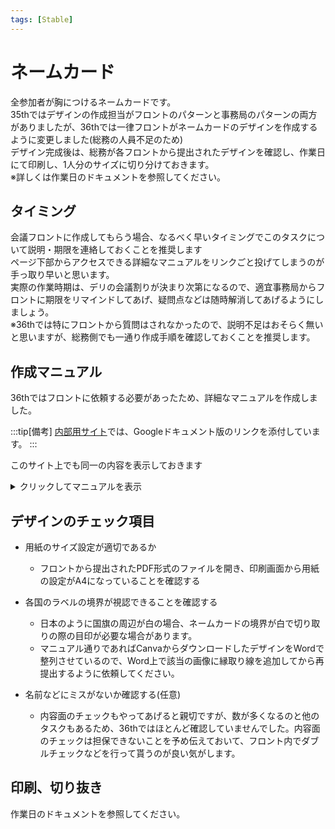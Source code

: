 ```yaml
---
tags: [Stable]
---
```


# ネームカード

全参加者が胸につけるネームカードです。<br />
35thではデザインの作成担当がフロントのパターンと事務局のパターンの両方がありましたが、36thでは一律フロントがネームカードのデザインを作成するように変更しました(総務の人員不足のため)<br />
デザイン完成後は、総務が各フロントから提出されたデザインを確認し、作業日にて印刷し、1人分のサイズに切り分けておきます。<br />
※詳しくは作業日のドキュメントを参照してください。


## タイミング

会議フロントに作成してもらう場合、なるべく早いタイミングでこのタスクについて説明・期限を連絡しておくことを推奨します<br />
ページ下部からアクセスできる詳細なマニュアルをリンクごと投げてしまうのが手っ取り早いと思います。<br />
実際の作業時期は、デリの会議割りが決まり次第になるので、適宜事務局からフロントに期限をリマインドしてあげ、疑問点などは随時解消してあげるようにしましょう。<br />
※36thでは特にフロントから質問はされなかったので、説明不足はおそらく無いと思いますが、総務側でも一通り作成手順を確認しておくことを推奨します。<br />

## 作成マニュアル

36thではフロントに依頼する必要があったため、詳細なマニュアルを作成しました。

:::tip[備考]
[内部用サイト](https://internal-mogi.re4lity.com/docs/soumu_docs/namecard)では、Googleドキュメント版のリンクを添付しています。
:::

このサイト上でも同一の内容を表示しておきます<br />

<details>
  <summary>クリックしてマニュアルを表示</summary>

| 場所 | 順番 | 作業 |
| - | - | - |
| Canva  | 1 | [こちらのリンク](https://www.canva.com/design/DAGj4fU2Sds/zTzX8vASUqitpJxTgfpWig/edit)にアクセスし、画面左上にある「ファイル」メニューから「コピーを作成」を選択する <br />※Canvaにログインしている必要があります |
|        | 2 | 自身の新規デザインとして複製されるので、そちらで参加者分のデザインを作成してください。 <br />※背景画像が有料素材になっているので適宜削除してください <br />※ネームカードの区切りが不明な場合、印刷後の切り取りができなくなりますので、適宜縁取りをCanvaかWord上でしていただく必要があります|
|        | 3 | デザインの作成が完了し、この状態で印刷できる！というタイミングになったら右上の「共有」メニューからダウンロードする|
|        | 4 | ダウンロードする際のオプションは以下です<br />ファイルの種類：PNG <br /> サイズ：1075 x 650 px <br /> ファイルサイズ制限：選択しない <br /> ファイルを圧縮(低画質)：選択しない <br /> 背景透過：選択しない <br /> ページを選択：印刷するページ範囲を指定してください <br /> ↓ <br /> 「ダウンロード」をクリック
|        | 5 | 複数ファイルをまとめてダウンロードするとZIPファイルでダウンロードされるので、右クリックして「すべてを展開」をクリックしておく|
|Google Drive | 6 | [Google Drive](https://drive.google.com/uc?export=download&id=1o6lj4mB9tkXxiXa5lCPYsfii_aA09YX1)からファイルをダウンロード <br /> ※リンクをクリックすると「namecard_FMT_public.docx」ファイルが自動でダウンロードされます|
| Word | 7 | ダウンロードダウンしたファイルを開くと見学者の名札デザインが配列されているので、ファイルの一番末尾にカーソルを移動し、メニューの「挿入」→「画像」→「このデバイス」から、先ほどすべてを展開したファイルに入っているPNGファイルを選択して挿入する |
|        | 8 |挿入した画像が規則正しく間隔が空きながら配列されるので、体裁が崩れていないかを確認し、先頭にある見学者用の画像を削除する |
|        | 9 |印刷オプション(windowsだとCtrl+P)に移動し、プリンターを「Microsoft Print to PDF」を選択し、ページ設定がA4になっていることを確認し印刷ボタンをクリックする |
|        | 10 | 適当な名前を付けて保存し、Discordの各会議チャンネルでファイルを添付し総務メンションのうえ提出してください。|

### 制作にあたっての注意点

1 国・名前がはっきり見えるようなデザイン・フォント・文字の大きさにすること<br />
	→名刺サイズで印刷されるため、小さい文字は見づらい場合があります<br />
2 間違いがないよう、フロント内でダブルチェックすること<br />
	→提出タイミングによっては内容のチェックを確約できない場合があります<br />

なにか不明点あればメンションで総務までよろしくお願いいたします！<br />



</details>

## デザインのチェック項目

- 用紙のサイズ設定が適切であるか
    - フロントから提出されたPDF形式のファイルを開き、印刷画面から用紙の設定がA4になっていることを確認する

- 各国のラベルの境界が視認できることを確認する
    - 日本のように国旗の周辺が白の場合、ネームカードの境界が白で切り取りの際の目印が必要な場合があります。
    - マニュアル通りであればCanvaからダウンロードしたデザインをWordで整列させているので、Word上で該当の画像に縁取り線を追加してから再提出するように依頼してください。

- 名前などにミスがないか確認する(任意)
    - 内容面のチェックもやってあげると親切ですが、数が多くなるのと他のタスクもあるため、36thではほとんど確認していませんでした。内容面のチェックは担保できないことを予め伝えておいて、フロント内でダブルチェックなどを行って貰うのが良い気がします。


## 印刷、切り抜き

作業日のドキュメントを参照してください。